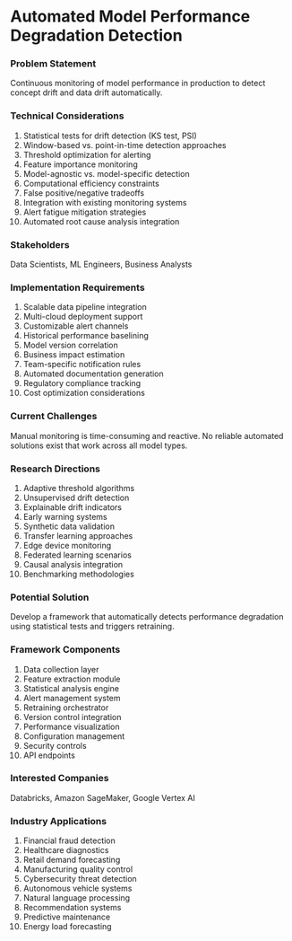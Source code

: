 # Automated Model Performance Degradation Detection

### Problem Statement
Continuous monitoring of model performance in production to detect concept drift and data drift automatically.

### Technical Considerations
1. Statistical tests for drift detection (KS test, PSI)
2. Window-based vs. point-in-time detection approaches
3. Threshold optimization for alerting
4. Feature importance monitoring
5. Model-agnostic vs. model-specific detection
6. Computational efficiency constraints
7. False positive/negative tradeoffs
8. Integration with existing monitoring systems
9. Alert fatigue mitigation strategies
10. Automated root cause analysis integration

### Stakeholders
Data Scientists, ML Engineers, Business Analysts

### Implementation Requirements
1. Scalable data pipeline integration
2. Multi-cloud deployment support
3. Customizable alert channels
4. Historical performance baselining
5. Model version correlation
6. Business impact estimation
7. Team-specific notification rules
8. Automated documentation generation
9. Regulatory compliance tracking
10. Cost optimization considerations

### Current Challenges
Manual monitoring is time-consuming and reactive. No reliable automated solutions exist that work across all model types.

### Research Directions
1. Adaptive threshold algorithms
2. Unsupervised drift detection
3. Explainable drift indicators
4. Early warning systems
5. Synthetic data validation
6. Transfer learning approaches
7. Edge device monitoring
8. Federated learning scenarios
9. Causal analysis integration
10. Benchmarking methodologies

### Potential Solution
Develop a framework that automatically detects performance degradation using statistical tests and triggers retraining.

### Framework Components
1. Data collection layer
2. Feature extraction module
3. Statistical analysis engine
4. Alert management system
5. Retraining orchestrator
6. Version control integration
7. Performance visualization
8. Configuration management
9. Security controls
10. API endpoints

### Interested Companies
Databricks, Amazon SageMaker, Google Vertex AI

### Industry Applications
1. Financial fraud detection
2. Healthcare diagnostics
3. Retail demand forecasting
4. Manufacturing quality control
5. Cybersecurity threat detection
6. Autonomous vehicle systems
7. Natural language processing
8. Recommendation systems
9. Predictive maintenance
10. Energy load forecasting